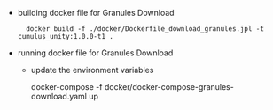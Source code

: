 - building docker file for Granules Download
        
        docker build -f ./docker/Dockerfile_download_granules.jpl -t cumulus_unity:1.0.0-t1 .
        
- running docker file for Granules Download
    - update the environment variables

        docker-compose -f docker/docker-compose-granules-download.yaml up
        
